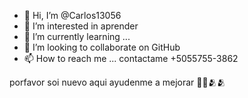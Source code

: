 - 👋 Hi, I’m @Carlos13056
- 👀 I’m interested in aprender 
- 🌱 I’m currently learning ...
- 💞️ I’m looking to collaborate on GitHub 
- 📫 How to reach me ... contactame +5055755-3862

<!---
Carlos13056/Carlos13056 is a ✨ special ✨ repository because its `README.md` (this file) appears on your GitHub profile.
You can click the Preview link to take a look at your changes.
--->
porfavor soi nuevo aqui ayudenme a mejorar 🙏🙏🫂🫂
